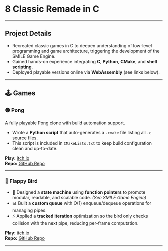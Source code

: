 # 8 Classic Remade in C

---

## Project Details

- Recreated classic games in C to deepen understanding of low-level programming and game architecture, triggering the development of the SMILE Game Engine.
- Gained hands-on experience integrating **C**, **Python**, **CMake**, and **shell scripting**.
- Deployed playable versions online via **WebAssembly** (see links below).

---

## 🕹️ Games

### 🟢 Pong

A fully playable Pong clone with build automation support.

- Wrote a **Python script** that auto-generates a `.cmake` file listing all `.c` source files.
- This script is included in `CMakeLists.txt` to keep build configuration clean and up-to-date.

**Play:** [itch.io](https://vitorbetmann.itch.io/pong)  
**Repo:** [GitHub Repo](https://github.com/vitorbetmann/pong)

---

### 🐤 Flappy Bird

- 🧠 Designed a **state machine** using **function pointers** to promote modular, readable, and scalable code. *(See SMILE Game Engine)*
- 📊 Built a **custom queue** with O(1) enqueue/dequeue operations for managing pipes.
- ⚡ Applied a **tracked iteration** optimization so the bird only checks collision with the next pipe, reducing per-frame computation.

**Play:** [itch.io](https://vitorbetmann.itch.io/fifty-bird)  
**Repo:** [GitHub Repo](https://github.com/vitorbetmann/fifty_bird)

---
